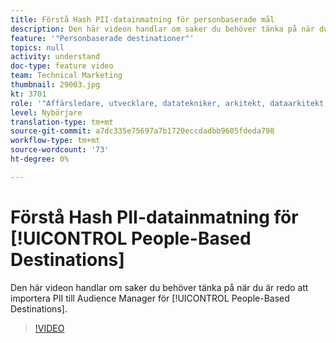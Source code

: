 ```yaml
---
title: Förstå Hash PII-datainmatning för personbaserade mål
description: Den här videon handlar om saker du behöver tänka på när du är redo att importera PII till Audience Manager för personbaserade destinationer.
feature: '"Personbaserade destinationer"'
topics: null
activity: understand
doc-type: feature video
team: Technical Marketing
thumbnail: 29003.jpg
kt: 3701
role: '"Affärsledare, utvecklare, datatekniker, arkitekt, dataarkitekt, administratör, ledare"'
level: Nybörjare
translation-type: tm+mt
source-git-commit: a7dc335e75697a7b1720eccdadbb9605fdeda798
workflow-type: tm+mt
source-wordcount: '73'
ht-degree: 0%

---
```



# Förstå Hash PII-datainmatning för [!UICONTROL People-Based Destinations]

Den här videon handlar om saker du behöver tänka på när du är redo att importera PII till Audience Manager för [!UICONTROL People-Based Destinations].

>[!VIDEO](https://video.tv.adobe.com/v/29003/?quality=12)
